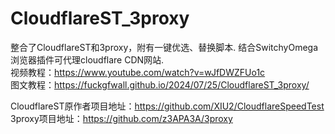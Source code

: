 # CloudflareST_3proxy
整合了CloudflareST和3proxy，附有一键优选、替换脚本. 结合SwitchyOmega浏览器插件可代理cloudflare CDN网站.  
视频教程：https://www.youtube.com/watch?v=wJfDWZFUo1c  
图文教程：https://fuckgfwall.github.io/2024/07/25/CloudflareST_3proxy/  
  
CloudflareST原作者项目地址：https://github.com/XIU2/CloudflareSpeedTest  
3proxy项目地址：https://github.com/z3APA3A/3proxy  

